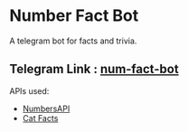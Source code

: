 # Number Fact Bot
A telegram bot for facts and trivia.
## Telegram Link : [num-fact-bot](https://t.me/numfactbot)

APIs used:
* [NumbersAPI](http://numbersapi.com/)
* [Cat Facts](https://alexwohlbruck.github.io)
